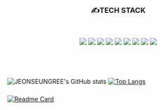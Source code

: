 <h3 align="center">✍TECH STACK</h3>
</br>
<p align="center">
<img src="https://img.shields.io/badge/JAVA-007396?style=for-the-badge&logo=java&logoColor=white">
<img src="https://img.shields.io/badge/Spring-6DB33F?style=for-the-badge&logo=Spring&logoColor=white">
<img src="https://img.shields.io/badge/mysql-4479A1?style=for-the-badge&logo=mysql&logoColor=white">
<img src="https://img.shields.io/badge/javascript-F7DF1E?style=for-the-badge&logo=javascript&logoColor=black">
<img src="https://img.shields.io/badge/vue.js-4FC08D?style=for-the-badge&logo=vue.js&logoColor=white">
<img src="https://img.shields.io/badge/html-E34F26?style=for-the-badge&logo=html5&logoColor=white">
<img src="https://img.shields.io/badge/css-1572B6?style=for-the-badge&logo=css3&logoColor=white">
<img src="https://img.shields.io/badge/github-181717?style=for-the-badge&logo=github&logoColor=white">
<img src="https://img.shields.io/badge/aws-232F3E?style=for-the-badge&logo=aws&logoColor=white">
</p>

</br>
</br>

###
![JEONSEUNGREE's GitHub stats](https://github-readme-stats.vercel.app/api?username=JEONSEUNGREE&theme=default&show_icons=true&hide=stars,issues&line_height=30&card_width=400)
[![Top Langs](https://github-readme-stats.vercel.app/api/top-langs/?username=JEONSEUNGREE&layout=compact&exclude_repo=JEONSEUNGREE.github.io,TECH&card_width=280)](https://github.com/JEONSEUNGREE/github-readme-stats)
###
[![Readme Card](https://github-readme-stats.vercel.app/api/pin/?username=JEONSEUNGREE&repo=project_1)](https://github.com/anuraghazra/github-readme-stats)

<!--
**JEONSEUNGREE/JEONSEUNGREE** is a ✨ _special_ ✨ repository because its `README.md` (this file) appears on your GitHub profile.

Here are some ideas to get you started:

- 🔭 I’m currently working on ...
- 🌱 I’m currently learning ...
- 👯 I’m looking to collaborate on ...
- 🤔 I’m looking for help with ...
- 💬 Ask me about ...
- 📫 How to reach me: ...
- 😄 Pronouns: ...
- ⚡ Fun fact: ...
-->
